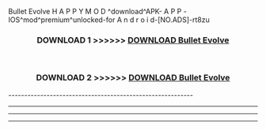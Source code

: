  Bullet Evolve  H A P P Y M O D ^download^APK- A P P -IOS^mod^premium^unlocked-for A n d r o i d-[NO.ADS]-rt8zu



<div align="center">

<h3>DOWNLOAD 1 >>>>>> <a href="https://en-mod.web.app/?en= Bullet Evolve ">DOWNLOAD Bullet Evolve  </a></h3><br>

<h3>DOWNLOAD 2 >>>>>> <a href="https://en-mod.web.app/?en= Bullet Evolve ">DOWNLOAD Bullet Evolve  </a></h3>

</div>
----------------------------------------------------------

----------------------------------------------------------

----------------------------------------------------------

----------------------------------------------------------



